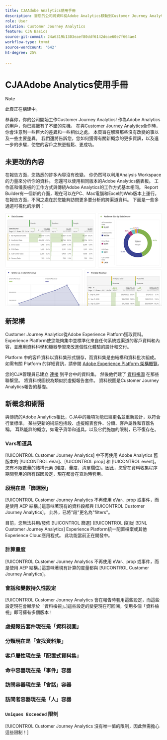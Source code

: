 ```yaml
---
title: CJAAdobe Analytics使用手冊
description: 當您的公司將資料從Adobe Analytics移動到Customer Journey Analytics時，從用戶的角度考慮什麼
role: User
solution: Customer Journey Analytics
feature: CJA Basics
source-git-commit: 24a6319b1303eaef80ddf6142deae60e7f664ae4
workflow-type: tm+mt
source-wordcount: '642'
ht-degree: 25%

---
```



# CJAAdobe Analytics使用手冊

>[!NOTE]
>
>此頁正在構建中。

恭喜你，你的公司開始工作Customer Journey Analytics! 作為Adobe Analytics的用戶，你已經擁有了不錯的先機。 在與Customer Journey Analytics合作時，你會注意到一些巨大的差異和一些相似之處。 本頁旨在解釋那些沒有改變的事以及一些主要差異。 我們還將告訴您，您如何獲得有關新概念的更多資訊，以及進一步的步驟，使您的客戶之旅更輕鬆、更成功。

## 未更改的內容

在報告方面，您熟悉的許多內容沒有改變。 你仍然可以利用Analysis Workspace的力量來分析你的資料。 您還可以使用相同版本的Adobe Analytics儀表板。 工作區和儀表板的工作方式與傳統Adobe Analytics的工作方式基本相同。 Report Builder有一個新的介面，現在可以在PC、Mac電腦和Excel的Web版本上運行。 在報告方面，不同之處在於您能夠訪問更多要分析的跨渠道資料。 下面是一些多通道可視化的示例：

![多通道](assets/cross-channel.png)

## 新架構

Customer Journey Analytics從Adobe Experience Platform獲取資料。 Experience Platform使您能夠集中並標準化來自任何系統或渠道的客戶資料和內容，並應用資料科學和機器學習來改進個性化體驗的設計和交付。

Platform 中的客戶資料以資料集形式儲存，而資料集是由結構和資料批次組成。如需有關 Platform 的詳細資訊，請參閱 [Adobe Experience Platform 架構概覽](https://experienceleague.adobe.com/docs/platform-learn/tutorials/intro-to-platform/basic-architecture.html?lang=en)。

您的CJA管理員已建立 [連接](/help/connections/create-connection.md) 到平台中的資料集。 然後他們建了 [資料視圖](/help/data-views/data-views.md) 在那些聯繫里。 將資料視圖視為類似於虛擬報告套件。 資料視圖是Customer Journey Analytics報告的基礎。

## 新概念和術語

與傳統的Adobe Analytics相比，CJA中的幾項功能已經更名並重新設計，以符合行業標準。 某些更新的術語包括段、虛擬報表套件、分類、客戶屬性和容器名稱。 耳熟能詳的概念，如電子貨幣和道具，以及它們施加的限制，已不復存在。

### Vars和道具

[!UICONTROL Customer Journey Analytics] 中不再使用 Adobe Analytics 舊版本的 [!UICONTROL eVar]、[!UICONTROL prop] 和 [!UICONTROL event]。您有不限數量的結構元素 (維度、量度、清單欄位)。因此，您曾在資料收集程序期間套用的所有歸因設定，現在都會在查詢時套用。

### 段現在是「篩選器」

[!UICONTROL Customer Journey Analytics 不再使用 eVar、prop 或事件，而是使用 AEP 結構。]這意味著現有的資料段都與 [!UICONTROL Customer Journey Analytics]。 此外，已將&quot;段&quot;更名為&quot;filters&quot;。

目前，您無法共用/發佈 [!UICONTROL 篩選] ([!UICONTROL 段]從 [!DNL Customer Journey Analytics] Experience Platform統一配置檔案或其他Experience Cloud應用程式。 此功能當前正在開發中。

### 計算量度

[!UICONTROL Customer Journey Analytics 不再使用 eVar、prop 或事件，而是使用 AEP 結構。]這意味著現有計算的度量都與 [!UICONTROL Customer Journey Analytics]。

### 會話和變數持久性設定

[!UICONTROL Customer Journey Analytics 會在報告時套用這些設定，而這些設定現在會顯示於「資料檢視」。]這些設定的變更現在可回溯，使用多個「資料檢視」即可擁有多個版本！

### 虛擬報告套件現在是「資料視圖」



### 分類現在是「查找資料集」

### 客戶屬性現在是「配置式資料集」


### 命中容器現在是「事件」容器

### 訪問容器現在是「會話」容器

### 訪問者容器現在是「人」容器

### `Uniques Exceeded` 限制

[!UICONTROL Customer Journey Analytics 沒有唯一值的限制，因此無需擔心這些限制！]
